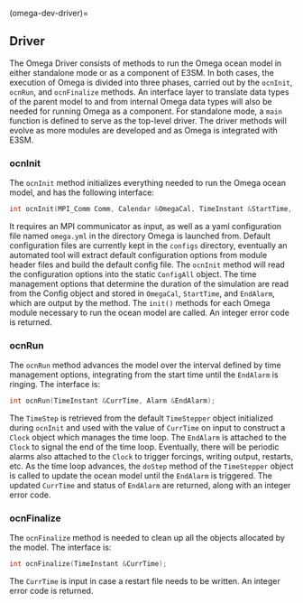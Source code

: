 (omega-dev-driver)=

## Driver

The Omega Driver consists of methods to run the Omega ocean model in either
standalone mode or as a component of E3SM. In both cases, the execution of Omega
is divided into three phases, carried out by the `ocnInit`, `ocnRun`, and
`ocnFinalize` methods. An interface layer to translate data types of the parent
model to and from internal Omega data types will also be needed for running
Omega as a component. For standalone mode, a `main` function is defined to
serve as the top-level driver. The driver methods will evolve as more modules
are developed and as Omega is integrated with E3SM.

### ocnInit

The `ocnInit` method initializes everything needed to run the Omega ocean model,
and has the following interface:
```c++
int ocnInit(MPI_Comm Comm, Calendar &OmegaCal, TimeInstant &StartTime, Alarm &EndAlarm);
```
It requires an MPI communicator as input, as well as a yaml configuration file
named `omega.yml` in the directory Omega is launched from. Default configuration
files are currently kept in the `configs` directory, eventually an automated
tool will extract default configuration options from module header files and
build the default config file. The `ocnInit` method will read the configuration
options into the static `ConfigAll` object. The time management options that
determine the duration of the simulation are read from the Config object and
stored in `OmegaCal`, `StartTime`, and `EndAlarm`, which are output by the
method. The `init()` methods for each Omega module necessary to run the ocean
model are called. An integer error code is returned.

### ocnRun

The `ocnRun` method advances the model over the interval defined by time
management options, integrating from the start time until the `EndAlarm` is
ringing. The interface is:
```c++
int ocnRun(TimeInstant &CurrTime, Alarm &EndAlarm);
```
The `TimeStep` is retrieved from the default `TimeStepper` object initialized
during `ocnInit` and used with the value of `CurrTime` on input to construct
a `Clock` object which manages the time loop. The `EndAlarm` is attached to
the `Clock` to signal the end of the time loop. Eventually, there will be
periodic alarms also attached to the `Clock` to trigger forcings, writing
output, restarts, etc. As the time loop advances, the `doStep` method of the
`TimeStepper` object is called to update the ocean model until the `EndAlarm`
is triggered. The updated `CurrTime` and status of `EndAlarm` are returned,
along with an integer error code.

### ocnFinalize

The `ocnFinalize` method is needed to clean up all the objects allocated by the
model. The interface is:
```c++
int ocnFinalize(TimeInstant &CurrTime);
```
The `CurrTime` is input in case a restart file needs to be written. An integer
error code is returned.
